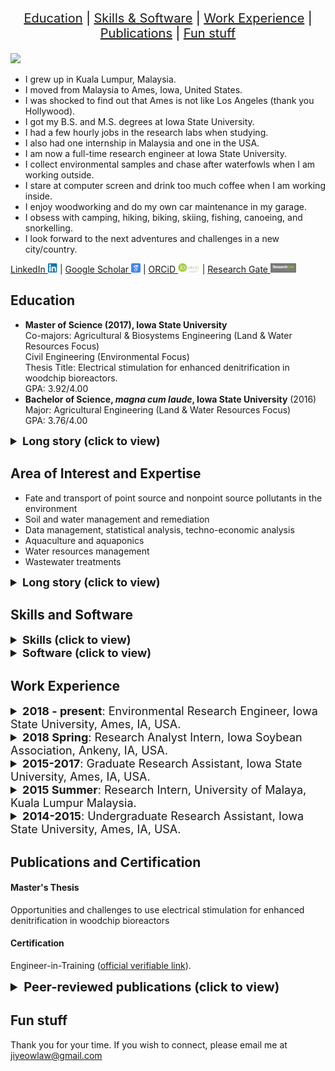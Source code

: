 
<p style="font-size: 20px; color: black; text-align: center;">
  <a href="#education">Education</a> |
  <a href="#skills-and-software">Skills & Software</a> | 
  <a href="#work-experience">Work Experience</a> | 
  <a href="#publications-and-certifications">Publications</a> | 
  <a href="#fun-stuff">Fun stuff</a> 
</p>

<kbd>
 <img src="jy_pic.jpg" height="500" /> 
</kbd> <br>

- I grew up in Kuala Lumpur, Malaysia. <br>
- I moved from Malaysia to Ames, Iowa, United States. <br>
- I was shocked to find out that Ames is not like Los Angeles (thank you Hollywood). <br>
- I got my B.S. and M.S. degrees at Iowa State University. <br>
- I had a few hourly jobs in the research labs when studying. <br>
- I also had one internship in Malaysia and one in the USA. <br>
- I am now a full-time research engineer at Iowa State University. <br>
- I collect environmental samples and chase after waterfowls when I am working outside. <br>
- I stare at computer screen and drink too much coffee when I am working inside. <br>
- I enjoy woodworking and do my own car maintenance in my garage. <br>
- I obsess with camping, hiking, biking, skiing, fishing, canoeing, and snorkelling. <br>
- I look forward to the next adventures and challenges in a new city/country. <br>

<a href="https://www.linkedin.com/in/ji-yeow-law-eit-bb040b65/" target="_blank" rel="noopener noreferrer">LinkedIn <img src="linkedin-tb.png" height="15" /></a> |
<a href="https://scholar.google.com/citations?hl=en&user=WJfo4p8AAAAJ">Google Scholar <img src="scholar16-tb.png" height="15" /></a> |
<a href="https://orcid.org/0000-0003-0964-7487">ORCiD <img src="orcid-tb.png" height="15" /></a> |
<a href="https://www.researchgate.net/profile/Ji-Yeow-Law">Research Gate <img src="researchgate-tb.jpeg" height="15" /></a> 

## Education
- __Master of Science (2017), Iowa State University__ <br>
Co-majors: Agricultural & Biosystems Engineering (Land & Water Resources Focus) <br>
Civil Engineering (Environmental Focus) <br>
Thesis Title: Electrical stimulation for enhanced denitrification in woodchip bioreactors. <br>
GPA: 3.92/4.00 <br>
- __Bachelor of Science, _magna cum laude_, Iowa State University__ (2016) <br>
Major: Agricultural Engineering (Land & Water Resources Focus) <br>
GPA: 3.76/4.00 <br>

<details>
  <summary style="font-size: 18px;"><strong>Long story (click to view)</strong></summary>
   
  I received both my M.S. and B.S. degrees from Iowa State University (ISU). I began my undergraduate journey in Agricultural Engineering in 2013, focusing on Land & Water Resources Options. While I worked as an undergraduate research assistant (URA), I was fortunate to gain many hands-on experiences in various research projects. As I expressed my interest in pursuing my own research project, my supervisor (Dr. Michelle Soupir) encouraged and supported me to enroll in the concurrent program. This program allowed me to begin my first year of the M.S. program while completing the senior year of my B.S. degree in September 2015. Later, I graduated with a __B.S. degree in Agricultural Engineering _(magna cum laude)_ with an Agribusiness minor__ in May 2016. In July 2017, I received my __M.S. degree co-majoring in Agricultural & Biosystems Engineering and Civil Engineering__. 
   
 </details>

## Area of Interest and Expertise
- Fate and transport of point source and nonpoint source pollutants in the environment
- Soil and water management and remediation
- Data management, statistical analysis, techno-economic analysis
- Aquaculture and aquaponics
- Water resources management
- Wastewater treatments

<details>
  <summary style="font-size: 18px;"><strong>Long story (click to view)</strong></summary>

In Iowa, the primary water quality issues (e.g., nutrients, sediment, bacteria impairments) were contributed by intensive agricultural activities. Besides local water quality concerns, pollutant loading from Iowa also has impacted downstream communities environmentally and economically (i.e., the Gulf of Mexico). As an environmental research engineer, as well as a community member who enjoys water recreational activities, I am passionate about improving water quality through best management practices. <br> 

I am interested in environmental monitoring, which studies the fate and transport of point source (e.g., urban) and nonpoint source (e.g., agriculture) pollutants in the environment. Besides identifying the pollutant sources, I also provide strategies to manage or remediate land and water resources using the most cost-effective approaches. <br>

I enjoy a good mix of tasks in the lab, field, and office. In the lab, I design and conduct lab-scale studies that typically serve as proof-of-concept. In the field, I test and demonstrate the scalability and practicability of successful lab experiments. I also help nonprofit, state, and private agencies design and perform field monitoring. When needed, I also help clients to identify suitable best management practices that meet his/her/their soil and water quality goals, landscape characteristics, treatment time, and costs. Finally, in the office, I typically spend my time writing proposals, budgeting, prepare work plans/SOPs, data analysis (e.g., statistics), and writing technical reports and peer-reviewed articles. <br> 

Besides environmental monitoring/treatment in the agroecosystems, I also enjoy working on urban water resources management and treatment. I was first exposed to municipal wastewater treatment during my internship after completing my B.S. degree. During my M.S. program, I declared a co-major in Civil (Environmental focus) Engineering and have taken several urban stormwater and wastewater treatment courses. While I primarily work on agroecosystems projects, I occasionally keep myself updated with urban waste/wastewater management and treatment. <br>

Retiring as a fish farmer is my long-term goal, and I wish to apply my water quality expertise in sustainable aquaculture. Specifically, I aim to improve the production and cost efficiency of aquaculture using recirculating aquaculture systems and/or aquaponics (aquaculture + hydroponics).

</details>

## Skills and Software
<details>
  <summary style="font-size: 18px;"><strong>Skills (click to view)</strong></summary>
 
- Data management and analysis (e.g., statistics)
- Techno-economic analysis
- Computer aided drawing (CAD)
- Hydrology modeling and mapping
- Field survey (e.g., RTK GPS)
- Field sampling (soil and water)
- Field construction and instrumentation (automated water samplers, environmental sensors)
- Lab experimental design and instrumentation
- Project management
- Multilingual (English - primary, Mandarin, Malay)

</details>

<details>
  <summary style="font-size: 18px;"><strong>Software (click to view)</strong></summary>
 
- Data management and analysis
  - MS Excel (VBA programming to manage and analyze large datasets)
  - Python (to manage and analyze even larger datasets)
  - JMP (statistical software)
  - OriginLab (statistical and graphical software)
- CAD and modeling
  - AutoCAD
  - SolidWorks 
  - ArcGIS

</details>

## Work Experience
<details>
  <summary style="font-size: 18px;"><strong>2018 - present</strong>: Environmental Research Engineer, Iowa State University, Ames, IA, USA.</summary>

- description 1 <br>
- description 2

</details>

<details>
  <summary style="font-size: 18px;"><strong>2018 Spring</strong>: Research Analyst Intern, Iowa Soybean Association, Ankeny, IA, USA.</summary>

- description 1 <br>
- description 2

</details>

<details>
  <summary style="font-size: 18px;"><strong>2015-2017</strong>: Graduate Research Assistant, Iowa State University, Ames, IA, USA.</summary>

- description 1 <br>
- description 2

</details>

<details>
  <summary style="font-size: 18px;"><strong>2015 Summer</strong>: Research Intern, University of Malaya, Kuala Lumpur Malaysia.</summary>

- description 1 <br>
- description 2

</details>

<details>
  <summary style="font-size: 18px;"><strong>2014-2015</strong>: Undergraduate Research Assistant, Iowa State University, Ames, IA, USA.</summary>

- description 1 <br>
- description 2

</details>

## Publications and Certification
#### Master's Thesis
Opportunities and challenges to use electrical stimulation for enhanced denitrification in woodchip bioreactors

#### Certification
Engineer-in-Training (<a href="https://account.ncees.org/rn/1653761-901097-c6e1990">official verifiable link</a>).

<details>
  <summary style="font-size: 20px;"><strong>Peer-reviewed publications (click to view)</strong></summary>
- Impact of stacked conservation practices on phosphorus and sediment export at the catchment scale. <br>
- Spatial and temporal distribution of E. coli contamination on three inland lake and recreational beach systems in the upper Midwestern United States. <br>
- Long-term impact of poultry manure on crop yield, soil and water quality, and crop revenue. <br>
- Exploring multiple operating scenarios to identify low-cost, high nitrate removal strategies for electrically-stimulated woodchip bioreactors. <br>
- Impact of temperature and hydraulic retention time on pathogen and nutrient removal in woodchip bioreactors. <br>
- Electrical stimulation for enhanced denitrification in woodchip bioreactors: Opportunities and challenges. <br>
- Pilot-scale denitrification bioreactors for replicated field research. <br>
Please visit <a href="https://scholar.google.com/citations?hl=en&user=WJfo4p8AAAAJ">Google Scholar <img src="scholar16-tb.png" height="15" /></a> for most updated publications.

</details>

## Fun stuff


Thank you for your time. If you wish to connect, please email me at jiyeowlaw@gmail.com
